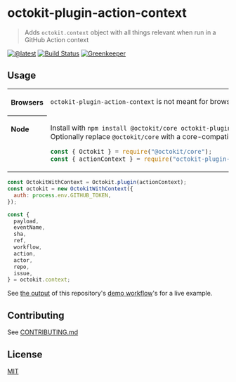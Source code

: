 # octokit-plugin-action-context

> Adds `octokit.context` object with all things relevant when run in a GitHub Action context

[![@latest](https://img.shields.io/npm/v/octokit-plugin-action-context.svg)](https://www.npmjs.com/package/octokit-plugin-action-context)
[![Build Status](https://github.com/gr2m/octokit-plugin-action-context/workflows/Test/badge.svg)](https://github.com/gr2m/octokit-plugin-action-context/actions?workflow=Test)
[![Greenkeeper](https://badges.greenkeeper.io/gr2m/octokit-plugin-action-context.svg)](https://greenkeeper.io/)

## Usage

<table>
<tbody valign=top align=left>
<tr><th>

Browsers

</th><td width=100%>

`octokit-plugin-action-context` is not meant for browser usage.

</td></tr>
<tr><th>

Node

</th><td>

Install with `npm install @octokit/core octokit-plugin-action-context`. Optionally replace `@octokit/core` with a core-compatible module

```js
const { Octokit } = require("@octokit/core");
const { actionContext } = require("octokit-plugin-action-context");
```

</td></tr>
</tbody>
</table>

```js
const OctokitWithContext = Octokit.plugin(actionContext);
const octokit = new OctokitWithContext({
  auth: process.env.GITHUB_TOKEN,
});

const {
  payload,
  eventName,
  sha,
  ref,
  workflow,
  action,
  actor,
  repo,
  issue,
} = octokit.context;
```

See [the output](https://github.com/gr2m/octokit-plugin-action-context/actions?query=workflow%3ADemo) of this repository's [demo workflow](https://github.com/gr2m/octokit-plugin-action-context/blob/master/.github/workflows/demo.yml)'s for a live example.

## Contributing

See [CONTRIBUTING.md](CONTRIBUTING.md)

## License

[MIT](LICENSE)
